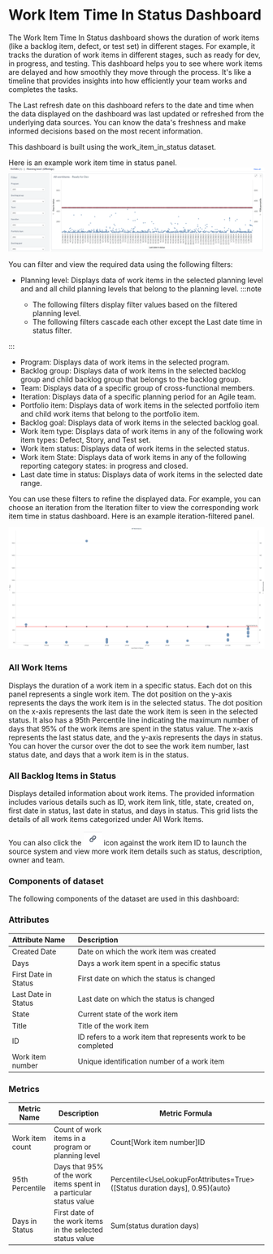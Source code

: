 # Work Item Time In Status Dashboard

 The Work Item Time In Status dashboard shows the duration of work items (like a backlog item, defect, or test set) in different stages. For example, it tracks the duration of work items in different stages, such as ready for dev, in progress, and testing.  This dashboard helps you to see where work items are delayed and how smoothly they move through the process. It's like a timeline that provides insights into how efficiently your team works and completes the tasks.

 The Last refresh date on this dashboard refers to the date and time when the data displayed on the dashboard was last updated or refreshed from the underlying data sources. You can know the data's freshness and make informed decisions based on the most recent information.

This dashboard is built using the work_item_in_status dataset. 

Here is an example work item time in status panel.
![Work Item Time In Status](./images/work_item_time_in_status.png)

You can filter and view the required data using the following filters:

- Planning level: Displays data of work items in the selected planning level and and all child planning levels that belong to the planning level.
:::note

  - The following filters display filter values based on the filtered planning level.
  - The following filters cascade each other except the Last date time in status filter.

:::
- Program: Displays data of work items in the selected program.
- Backlog group: Displays data of work items in the selected backlog group and child backlog group that belongs to the backlog group.
- Team: Displays data of a specific group of cross-functional members.
- Iteration: Displays data of a specific planning period for an Agile team.
- Portfolio item: Displays data of work items in the selected portfolio item and child work items that belong to the portfolio item.
- Backlog goal: Displays data of work items in the selected backlog goal.
- Work item type: Displays data of work items in any of the following work item types: Defect, Story, and Test set. 
- Work item status: Displays data of work items in the selected status.
- Work item State: Displays data of work items in any of the following reporting category states: in progress and closed.
- Last date time in status: Displays data of work items in the selected date range.
 
You can use these filters to refine the displayed data. For example, you can choose an iteration from the Iteration filter to view the corresponding work item time in status dashboard. Here is an example iteration-filtered panel.

![Work Item Time In Status filtered panel](./images/work_item_time_in_status_filtered_panel.png)

### All Work Items
Displays the duration of a work item in a specific status. Each dot on this panel represents a single work item. The dot position on the y-axis represents the days the work item is in the selected status. The dot position on the x-axis represents the last date the work item is seen in the selected status. It also has a 95th Percentile line indicating the maximum number of days that 95% of the work items are spent in the status value. The x-axis represents the last status date, and the y-axis represents the days in status. You can hover the cursor over the dot to see the work item number, last status date, and days that a work item is in the status.

### All Backlog Items in Status
Displays detailed information about work items. The provided information includes various details such as ID, work item link, title, state, created on, first date in status, last date in status, and days in status. This grid lists the details of all work items categorized under All Work Items.

You can also click the ![source](./images/source_icon.PNG) icon against the work item ID to launch the source system and view more work item details such as status, description, owner and team.

### Components of dataset

The following components of the dataset are used in this dashboard: 

### Attributes
| Attribute Name  | Description |
|:-------------|:------------|
|Created Date|Date on which the work item was created|
|Days| Days a work item spent in a specific status|
|First Date in Status|First date on which the status is changed|
|Last Date in Status|Last date on which the status is changed|
|State|Current state of the work item|
|Title|Title of the work item|
|ID|ID refers to a work item that represents work to be completed|
|Work item number|Unique identification number of a work item|

### Metrics
| Metric Name  | Description |Metric Formula|
|-------------|------------|-------------|
|Work item count|Count of work items in a program or planning level|Count[Work item number]ID|
|95th Percentile|Days that 95% of the work items spent in a particular status value|Percentile<UseLookupForAttributes=True>([Status duration days], 0.95){auto}|
|Days in Status|First date of the work items in the selected status value|Sum(status duration days)|



